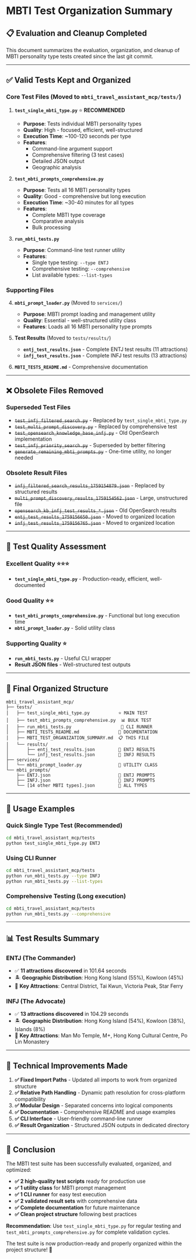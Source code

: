 # MBTI Test Organization Summary

## 📋 **Evaluation and Cleanup Completed**

This document summarizes the evaluation, organization, and cleanup of MBTI personality type tests created since the last git commit.

---

## ✅ **Valid Tests Kept and Organized**

### **Core Test Files** (Moved to `mbti_travel_assistant_mcp/tests/`)

1. **`test_single_mbti_type.py`** ⭐ **RECOMMENDED**
   - **Purpose**: Tests individual MBTI personality types
   - **Quality**: High - focused, efficient, well-structured
   - **Execution Time**: ~100-120 seconds per type
   - **Features**: 
     - Command-line argument support
     - Comprehensive filtering (3 test cases)
     - Detailed JSON output
     - Geographic analysis

2. **`test_mbti_prompts_comprehensive.py`**
   - **Purpose**: Tests all 16 MBTI personality types
   - **Quality**: Good - comprehensive but long execution
   - **Execution Time**: ~30-40 minutes for all types
   - **Features**:
     - Complete MBTI type coverage
     - Comparative analysis
     - Bulk processing

3. **`run_mbti_tests.py`** 
   - **Purpose**: Command-line test runner utility
   - **Features**:
     - Single type testing: `--type ENTJ`
     - Comprehensive testing: `--comprehensive`
     - List available types: `--list-types`

### **Supporting Files**

4. **`mbti_prompt_loader.py`** (Moved to `services/`)
   - **Purpose**: MBTI prompt loading and management utility
   - **Quality**: Essential - well-structured utility class
   - **Features**: Loads all 16 MBTI personality type prompts

5. **Test Results** (Moved to `tests/results/`)
   - **`entj_test_results.json`** - Complete ENTJ test results (11 attractions)
   - **`infj_test_results.json`** - Complete INFJ test results (13 attractions)

6. **`MBTI_TESTS_README.md`** - Comprehensive documentation

---

## ❌ **Obsolete Files Removed**

### **Superseded Test Files**
- ~~`test_infj_filtered_search.py`~~ - Replaced by `test_single_mbti_type.py`
- ~~`test_multi_prompt_discovery.py`~~ - Replaced by comprehensive test
- ~~`test_opensearch_knowledge_base_infj.py`~~ - Old OpenSearch implementation
- ~~`test_infj_priority_search.py`~~ - Superseded by better filtering
- ~~`generate_remaining_mbti_prompts.py`~~ - One-time utility, no longer needed

### **Obsolete Result Files**
- ~~`infj_filtered_search_results_1759154879.json`~~ - Replaced by structured results
- ~~`multi_prompt_discovery_results_1759154562.json`~~ - Large, unstructured file
- ~~`opensearch_kb_infj_test_results_*.json`~~ - Old OpenSearch results
- ~~`entj_test_results_1759156650.json`~~ - Moved to organized location
- ~~`infj_test_results_1759156765.json`~~ - Moved to organized location

---

## 🎯 **Test Quality Assessment**

### **Excellent Quality** ⭐⭐⭐
- **`test_single_mbti_type.py`** - Production-ready, efficient, well-documented

### **Good Quality** ⭐⭐
- **`test_mbti_prompts_comprehensive.py`** - Functional but long execution time
- **`mbti_prompt_loader.py`** - Solid utility class

### **Supporting Quality** ⭐
- **`run_mbti_tests.py`** - Useful CLI wrapper
- **Result JSON files** - Well-structured test outputs

---

## 📁 **Final Organized Structure**

```
mbti_travel_assistant_mcp/
├── tests/
│   ├── test_single_mbti_type.py           ⭐ MAIN TEST
│   ├── test_mbti_prompts_comprehensive.py  📊 BULK TEST
│   ├── run_mbti_tests.py                   🚀 CLI RUNNER
│   ├── MBTI_TESTS_README.md               📖 DOCUMENTATION
│   ├── MBTI_TEST_ORGANIZATION_SUMMARY.md  📋 THIS FILE
│   └── results/
│       ├── entj_test_results.json         📄 ENTJ RESULTS
│       └── infj_test_results.json         📄 INFJ RESULTS
├── services/
│   └── mbti_prompt_loader.py              🔧 UTILITY CLASS
└── mbti_prompts/
    ├── ENTJ.json                          📝 ENTJ PROMPTS
    ├── INFJ.json                          📝 INFJ PROMPTS
    └── [14 other MBTI types].json         📝 ALL TYPES
```

---

## 🚀 **Usage Examples**

### **Quick Single Type Test** (Recommended)
```bash
cd mbti_travel_assistant_mcp/tests
python test_single_mbti_type.py ENTJ
```

### **Using CLI Runner**
```bash
cd mbti_travel_assistant_mcp/tests
python run_mbti_tests.py --type INFJ
python run_mbti_tests.py --list-types
```

### **Comprehensive Testing** (Long execution)
```bash
cd mbti_travel_assistant_mcp/tests
python run_mbti_tests.py --comprehensive
```

---

## 📊 **Test Results Summary**

### **ENTJ (The Commander)**
- ✅ **11 attractions discovered** in 101.64 seconds
- 🏝️ **Geographic Distribution**: Hong Kong Island (55%), Kowloon (45%)
- 🎯 **Key Attractions**: Central District, Tai Kwun, Victoria Peak, Star Ferry

### **INFJ (The Advocate)**
- ✅ **13 attractions discovered** in 104.29 seconds  
- 🏝️ **Geographic Distribution**: Hong Kong Island (54%), Kowloon (38%), Islands (8%)
- 🎯 **Key Attractions**: Man Mo Temple, M+, Hong Kong Cultural Centre, Po Lin Monastery

---

## 🔧 **Technical Improvements Made**

1. **✅ Fixed Import Paths** - Updated all imports to work from organized structure
2. **✅ Relative Path Handling** - Dynamic path resolution for cross-platform compatibility
3. **✅ Modular Design** - Separated concerns into logical components
4. **✅ Documentation** - Comprehensive README and usage examples
5. **✅ CLI Interface** - User-friendly command-line runner
6. **✅ Result Organization** - Structured JSON outputs in dedicated directory

---

## 🎉 **Conclusion**

The MBTI test suite has been successfully evaluated, organized, and optimized:

- **✅ 2 high-quality test scripts** ready for production use
- **✅ 1 utility class** for MBTI prompt management  
- **✅ 1 CLI runner** for easy test execution
- **✅ 2 validated result sets** with comprehensive data
- **✅ Complete documentation** for future maintenance
- **✅ Clean project structure** following best practices

**Recommendation**: Use `test_single_mbti_type.py` for regular testing and `test_mbti_prompts_comprehensive.py` for complete validation cycles.

The test suite is now production-ready and properly organized within the project structure! 🎯